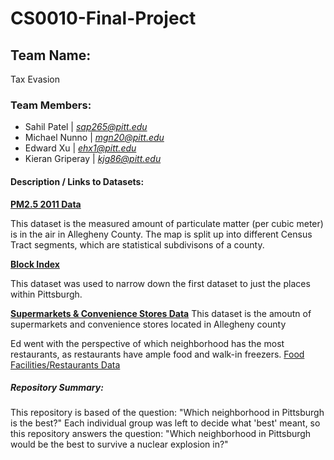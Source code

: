 # CS0010-Final-Project
## Team Name: 
Tax Evasion
### Team Members:
- Sahil Patel | *sap265@pitt.edu*
- Michael Nunno | *mgn20@pitt.edu*
- Edward Xu | *ehx1@pitt.edu*
- Kieran Griperay | *kjg86@pitt.edu*
#### Description / Links to Datasets:
[**PM2.5 2011 Data**](https://data.wprdc.org/dataset/particulate-matter-2-5/resource/d281efe0-62d9-4c2b-b41f-bb99fcbec705?inner_span=True)

This dataset is the measured amount of particulate matter (per cubic meter) is in the air in Allegheny County. The map is split up into different Census Tract segments, which are statistical subdivisons of a county.

[**Block Index**](https://data.wprdc.org/dataset/2020-census-redistricting-data-extracts/resource/6b09ea3e-7d34-4665-ad0b-798a0efadc29)

This dataset was used to narrow down the first dataset to just the places within Pittsburgh.

[**Supermarkets & Convenience Stores Data**](https://data.wprdc.org/dataset/allegheny-county-supermarkets-convenience-stores)
This dataset is the amoutn of supermarkets and convenience stores located in Allegheny county

Ed went with the perspective of which neighborhood has the most restaurants, as restaurants have ample food and walk-in freezers.
[Food Facilities/Restaurants Data](https://data.wprdc.org/dataset/allegheny-county-restaurant-food-facility-inspection-violations/resource/112a3821-334d-4f3f-ab40-4de1220b1a0a?view_id=758d9bb5-73cc-4d81-bc94-09547ee704cd)


##### Repository Summary:
This repository is based of the question: "Which neighborhood in Pittsburgh is the best?" Each individual group was left to decide what 'best' meant, so this repository answers the question: "Which neighborhood in Pittsburgh would be the best to survive a nuclear explosion in?" 


